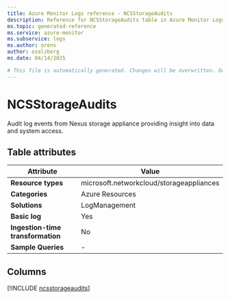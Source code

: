 ```yaml
---
title: Azure Monitor Logs reference - NCSStorageAudits
description: Reference for NCSStorageAudits table in Azure Monitor Logs.
ms.topic: generated-reference
ms.service: azure-monitor
ms.subservice: logs
ms.author: orens
author: osalzberg
ms.date: 04/14/2025

# This file is automatically generated. Changes will be overwritten. Do not change this file directly.
---
```


# NCSStorageAudits

Audit log events from Nexus storage appliance providing insight into data and system access.


## Table attributes

|Attribute|Value|
|---|---|
|**Resource types**|microsoft.networkcloud/storageappliances|
|**Categories**|Azure Resources|
|**Solutions**| LogManagement|
|**Basic log**|Yes|
|**Ingestion-time transformation**|No|
|**Sample Queries**|-|



## Columns
  
[!INCLUDE [ncsstorageaudits](~/reusable-content/ce-skilling/azure/includes/azure-monitor/reference/tables/ncsstorageaudits-include.md)]
